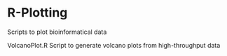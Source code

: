 # R-Plotting
Scripts to plot bioinformatical data

VolcanoPlot.R
Script to generate volcano plots from high-throughput data
